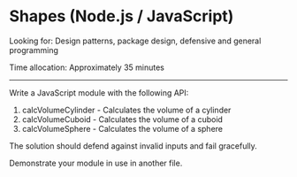 # Shapes (Node.js / JavaScript)

Looking for: Design patterns, package design, defensive and general programming

Time allocation: Approximately 35 minutes

---

Write a JavaScript module with the following API:

1. calcVolumeCylinder - Calculates the volume of a cylinder
2. calcVolumeCuboid - Calculates the volume of a cuboid
3. calcVolumeSphere - Calculates the volume of a sphere

The solution should defend against invalid inputs and fail gracefully.

Demonstrate your module in use in another file.
